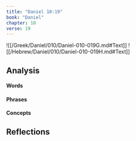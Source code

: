 ```yaml
---
title: "Daniel 10:19"
book: "Daniel"
chapter: 10
verse: 19
---
```

![[/Greek/Daniel/010/Daniel-010-019G.md#Text]]
![[/Hebrew/Daniel/010/Daniel-010-019H.md#Text]]

## Analysis

#### Words

#### Phrases

#### Concepts

## Reflections
